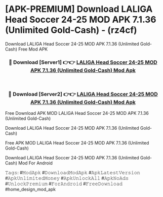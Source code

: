 # [APK-PREMIUM] Download LALIGA Head Soccer 24-25 MOD APK 7.1.36 (Unlimited Gold-Cash) - (rz4cf)
Download LALIGA Head Soccer 24-25 MOD APK 7.1.36 (Unlimited Gold-Cash) Free Mod APK

<div align="center">
<h3>🔴 Download [Server1] 👉👉 <a href="https://apk-comot.site?title=LALIGA_Head_Soccer_24-25_MOD_APK_7.1.36_(Unlimited_Gold-Cash)">LALIGA Head Soccer 24-25 MOD APK 7.1.36 (Unlimited Gold-Cash) Mod Apk</a></h3><br>

<h3>🔴 Download [Server2] 👉👉 <a href="https://apk-comot.site?title=LALIGA_Head_Soccer_24-25_MOD_APK_7.1.36_(Unlimited_Gold-Cash)">LALIGA Head Soccer 24-25 MOD APK 7.1.36 (Unlimited Gold-Cash) Mod Apk</a></h3>
</div>


Free Download APK MOD LALIGA Head Soccer 24-25 MOD APK 7.1.36 (Unlimited Gold-Cash)

Download LALIGA Head Soccer 24-25 MOD APK 7.1.36 (Unlimited Gold-Cash) 

Free APK MOD LALIGA Head Soccer 24-25 MOD APK 7.1.36 (Unlimited Gold-Cash) 

Download LALIGA Head Soccer 24-25 MOD APK 7.1.36 (Unlimited Gold-Cash) Mod For Android

𝚃𝚊𝚐𝚜: #𝙼𝚘𝚍𝙰𝚙𝚔 #𝙳𝚘𝚠𝚗𝚕𝚘𝚊𝚍𝙼𝚘𝚍𝙰𝚙𝚔 #𝙰𝚙𝚔𝙻𝚊𝚝𝚎𝚜𝚝𝚅𝚎𝚛𝚜𝚒𝚘𝚗 #𝙰𝚙𝚔𝚄𝚗𝚕𝚒𝚖𝚒𝚝𝚎𝚍𝙼𝚘𝚗𝚎𝚢 #𝙰𝚙𝚔𝚄𝚗𝚕𝚘𝚌𝚔𝙰𝚕𝚕 #𝙰𝚙𝚔𝙽𝚘𝙰𝚍𝚜 #𝚄𝚗𝚕𝚘𝚌𝚔𝙿𝚛𝚎𝚖𝚒𝚞𝚖 #𝙵𝚘𝚛𝙰𝚗𝚍𝚛𝚘𝚒𝚍 #𝙵𝚛𝚎𝚎𝙳𝚘𝚠𝚗𝚕𝚘𝚊𝚍 #home_design_mod_apk